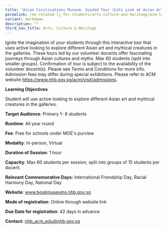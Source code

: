 ```yaml
---
title: "Asian Civilisations Museum: Guided Tour (Lets Look at Asian Art for P1 to P6)"
permalink: /ne-related-lj-for-students/arts-culture-and-heritage/acm-lets-look-at-asian-art/
variant: markdown
description: ""
third_nav_title: Arts, Culture & Heritage
---
```

Ignite the imagination of your students through this interactive tour that uses active looking to explore different Asian art and mythical creatures in the galleries. These tours led by our volunteer docents offer fascinating journeys through Asian cultures and myths.
Max 60 students (split into smaller groups). Confirmation of tour is subject to the availability of the volunteer docent(s). Please see Terms and Conditions for more info.
Admission fees may differ during special exhibitions. Please refer to ACM website https://www.nhb.gov.sg/acm/visit/admissions.

**Learning Objectives**

Student will use active looking to explore different Asian art and mythical creatures in the galleries.

**Target Audience**: Primary 1- 6 students
	
**Runtime**: All year round	
	
**Fee**: Free for schools under MOE's purview 
	
**Modality**: In-person, Virtual
	
**Duration of Session**: 	1 hour
	
**Capacity**: Max 60 students per session; split into groups of 15 students per docent.
	
**Relevant Commemorative Days:** International Friendship Day, Racial Harmony Day, National Day	
	
**Website**:	www.bookmuseums.nhb.gov.sg
	
**Mode of registration**: Online through website link
	
**Due Date for registration**: 	42 days in advance
	
**Contact:** 	nhb_acm_edu@nhb.gov.sg

